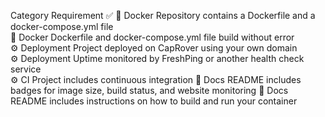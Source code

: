 Category	Requirement	✅
🐳 Docker	Repository contains a Dockerfile and a docker-compose.yml file	
🐳 Docker	Dockerfile and docker-compose.yml file build without error	
⚙️ Deployment	Project deployed on CapRover using your own domain	
⚙️ Deployment	Uptime monitored by FreshPing or another health check service	
⚙️ CI	Project includes continuous integration	
📝 Docs	README includes badges for image size, build status, and website monitoring	
📝 Docs	README includes instructions on how to build and run your container	
